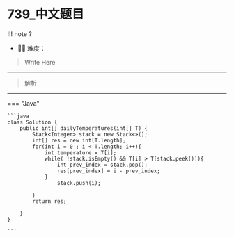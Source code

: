 # 739_中文题目

<!-- 所有文件名必须是该题目的英文名 -->

!!! note
    <!-- 这里记载考察的数据结构、算法等 -->
    ?

- 🔑🔑 难度：
<!-- <span style = "color:gold; font-weight:bold">Medium</span> 中等 -->
<!-- <span style = "color:crisma; font-weight:bold">High</span> 困难 -->
<!-- <span style = "color:Green; font-weight:bold">Easy</span> 简单 -->

<!-- 题目简介 -->
> Write Here 

------

> 解析

-------------

=== "Java"

    ```java
    class Solution {
        public int[] dailyTemperatures(int[] T) {
            Stack<Integer> stack = new Stack<>();
            int[] res = new int[T.length];
            for(int i = 0 ; i < T.length; i++){
                int temperature = T[i];
                while( !stack.isEmpty() && T[i] > T[stack.peek()]){
                    int prev_index = stack.pop();
                    res[prev_index] = i - prev_index;
                }
                    stack.push(i);
                
            }
            return res;

        }
    }

    ```